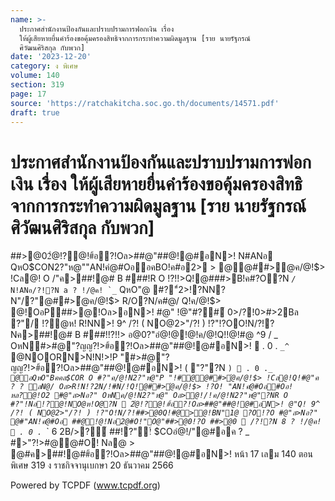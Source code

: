 ```yaml
---
name: >-
  ประกาศสำนักงานป้องกันและปราบปรามการฟอกเงิน เรื่อง
  ให้ผู้เสียหายยื่นคำร้องขอคุ้มครองสิทธิจากการกระทำความผิดมูลฐาน [ราย นายรัฐกรณ์
  ศิวัฒนศิริสกุล กับพวก]
date: '2023-12-20'
category: ง พิเศษ
volume: 140
section: 319
page: 17
source: 'https://ratchakitcha.soc.go.th/documents/14571.pdf'
draft: true
---
```


# ประกาศสำนักงานป้องกันและปราบปรามการฟอกเงิน เรื่อง ให้ผู้เสียหายยื่นคำร้องขอคุ้มครองสิทธิจากการกระทำความผิดมูลฐาน [ราย นายรัฐกรณ์ ศิวัฒนศิริสกุล กับพวก]

##>@02ํ@!?@!#้อ?!Oล>##@"##@!@#อN>! N#ANอ QหO$CON2?"ห@""AN!คํ@#OออคBO!ค#อ2> > @@##>ํ@ค/@!$> !Cล@! O /"ค>##!@# B ###!R O !?!!>Q!@###>B!ค#?O?N _` / `_`` N!ANอ/?!?N a ? !/@ค! `_`` QหO"@ #?"์2>!?NN?N"/?"@##>ํ@ค/@!$> R/O?N/ค#@/ Q!ค/@!$> @!OอP##>@!Oล>อN>! #@" !@"#?#์ 0>/?!0>#>2Bล ?"/ !?ํ@ห! R!NN>! 9^ /?! ( NO@2>"/?! ) !?"!?OO!N/?!?Nค>##!@# B ###!!?!!> อ@0?"อํ@!@!@!ค/@!Q!!@!#@ ^9 / _ OหN#>#@"?ญญ?!>#้อ?!Oล>##@"##@!@#อN>!  . 0 . `_^` @NOORN>N!N!>!P "#>#@"?ญญ?!>#้อ?!Oล>##@"##@!@#อN>! ( "?"?N ` )  . 0 . `_`_ @อQหO"Bคคล$COR O #?"ค/@!N2?"ห@"P "!#@@##>ํ@ค/@!$> !Cล@!Q!#@"ค ? ? ลN@/ Oล>R!N!?2N/!#N/!Q!@##>ํ@ค/@!$> !?O! "AN!คํ@#Oอ#Oอ!หล?@!O2 #@"ล>Nอ?" OหNค/@!N2?"ห@" Oล>ํ@!/!ค/@!N2?"ห@"?NR O #?"!Nอ!?@!NO@ห!O@?N  2ํ@!?@!#้อ?!Oล>##@"##@!@#อN>! @"Q! 9^ /?! ( NO@2>"/?! ) !?"O!N/?!##>@0Q!#@>@!BN"1@ ?O!?O #@"ล>Nอ?" @#"AN!คํ@#Oอ ##@!@!Nอ2@#O!"O@"##>@0!?O ##>@0  /?!?N 8 ? !/@ค!  . 0 . `_` 6 2B/>?์ ##!?"!์ $COอํ@!/"@#อค ? _ #>"?!>#@@#O! Nล@ > @#ค>##!@##้อ?!Oล>##@"##@!@#อN>! หน้า 17 เลม 140 ตอนพิเศษ 319 ง ราชกิจจานุเบกษา 20 ธันวาคม 2566

Powered by TCPDF (www.tcpdf.org)
